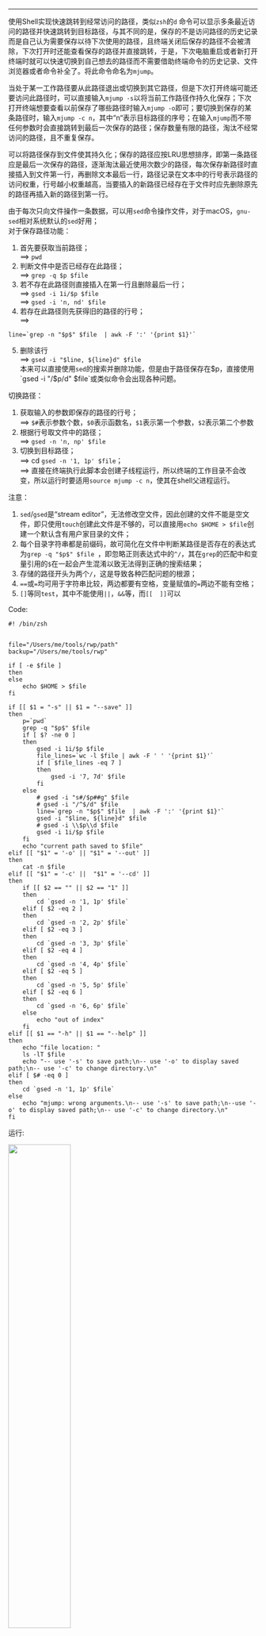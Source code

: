 ---

使用Shell实现快速跳转到经常访问的路径，类似`zsh`的`d` 命令可以显示多条最近访问的路径并快速跳转到目标路径，与其不同的是，保存的不是访问路径的历史记录而是自己认为需要保存以待下次使用的路径，且终端关闭后保存的路径不会被清除，下次打开时还能查看保存的路径并直接跳转，于是，下次电脑重启或者新打开终端时就可以快速切换到自己想去的路径而不需要借助终端命令的历史记录、文件浏览器或者命令补全了。将此命令命名为`mjump`。

当处于某一工作路径要从此路径退出或切换到其它路径，但是下次打开终端可能还要访问此路径时，可以直接输入`mjump -s`以将当前工作路径作持久化保存；下次打开终端想要查看以前保存了哪些路径时输入`mjump -o`即可；要切换到保存的某条路径时，输入`mjump -c n`，其中“n“表示目标路径的序号；在输入`mjump`而不带任何参数时会直接跳转到最后一次保存的路径；保存数量有限的路径，淘汰不经常访问的路径，且不重复保存。

可以将路径保存到文件使其持久化；保存的路径应按LRU思想排序，即第一条路径应是最后一次保存的路径，逐渐淘汰最近使用次数少的路径，每次保存新路径时直接插入到文件第一行，再删除文本最后一行，路径记录在文本中的行号表示路径的访问权重，行号越小权重越高，当要插入的新路径已经存在于文件时应先删除原先的路径再插入新的路径到第一行。

由于每次只向文件操作一条数据，可以用`sed`命令操作文件，对于macOS，`gnu-sed`相对系统默认的`sed`好用；  
对于保存路径功能：
1. 首先要获取当前路径；  
==> `pwd`
2. 判断文件中是否已经存在此路径；    
==> `grep -q $p $file`
3. 若不存在此路径则直接插入在第一行且删除最后一行；     
==> `gsed -i 1i/$p $file`        
==> `gsed -i 'n, nd' $file`   
4. 若存在此路径则先获得旧的路径的行号；    
==>   
```shell
line=`grep -n "$p$" $file  | awk -F ':' '{print $1}'` 
```
5. 删除该行    
==> `gsed -i "$line, ${line}d" $file`   
本来可以直接使用`sed`的搜索并删除功能，但是由于路径保存在$p，直接使用`gsed -i "/$p/d" $file`或类似命令会出现各种问题。      

切换路径：
1. 获取输入的参数即保存的路径的行号；    
==> `$#`表示参数个数，`$0`表示函数名，`$1`表示第一个参数，`$2`表示第二个参数
2. 根据行号取文件中的路径；    
==> `gsed -n 'n, np' $file`
3. 切换到目标路径；    
==> cd `gsed -n '1, 1p' $file`；   
==> 直接在终端执行此脚本会创建子线程运行，所以终端的工作目录不会改变，所以运行时要适用`source mjump -c n`，使其在shell父进程运行。

注意：
1. `sed`/`gsed`是“stream editor”，无法修改空文件，因此创建的文件不能是空文件，即只使用`touch`创建此文件是不够的，可以直接用`echo $HOME > $file`创建一个默认含有用户家目录的文件；
2. 每个目录字符串都是前缀码，故可简化在文件中判断某路径是否存在的表达式为`grep -q "$p$" $file `，即忽略正则表达式中的`^/`，其在`grep`的匹配中和变量引用的`$`在一起会产生混淆以致无法得到正确的搜索结果；
3. 存储的路径开头为两个`/`，这是导致各种匹配问题的根源；
4. `==`或`=`均可用于字符串比较，两边都要有空格，变量赋值的`=`两边不能有空格；
5. `[]`等同`test`，其中不能使用`||`，`&&`等，而`[[  ]]`可以

Code:

```shell
#! /bin/zsh


file="/Users/me/tools/rwp/path"
backup="/Users/me/tools/rwp"

if [ -e $file ]
then
else
    echo $HOME > $file
fi

if [[ $1 = "-s" || $1 = "--save" ]]
then
    p=`pwd`
    grep -q "$p$" $file 
    if [ $? -ne 0 ]
    then 
        gsed -i 1i/$p $file 
        file_lines=`wc -l $file | awk -F ' ' '{print $1}'`
        if [ $file_lines -eq 7 ]
        then
            gsed -i '7, 7d' $file
        fi
    else
        # gsed -i "s#/$p##g" $file
        # gsed -i "/^$/d" $file
        line=`grep -n "$p$" $file  | awk -F ':' '{print $1}'`
        gsed -i "$line, ${line}d" $file
        # gsed -i \\$p\\d $file
        gsed -i 1i/$p $file 
    fi
    echo "current path saved to $file"
elif [[ "$1" = '-o' || "$1" = '--out' ]] 
then 
    cat -n $file 
elif [[ "$1" = '-c' ||  "$1" = '--cd' ]]
then
    if [[ $2 == "" || $2 == "1" ]]
    then 
        cd `gsed -n '1, 1p' $file`
    elif [ $2 -eq 2 ]
    then 
        cd `gsed -n '2, 2p' $file`
    elif [ $2 -eq 3 ]
    then 
        cd `gsed -n '3, 3p' $file`
    elif [ $2 -eq 4 ]
    then 
        cd `gsed -n '4, 4p' $file`
    elif [ $2 -eq 5 ]
    then 
        cd `gsed -n '5, 5p' $file`
    elif [ $2 -eq 6 ]
    then 
        cd `gsed -n '6, 6p' $file`
    else
        echo "out of index"
    fi
elif [[ $1 == "-h" || $1 == "--help" ]]
then
    echo "file location: "
    ls -lT $file
    echo "-- use '-s' to save path;\n-- use '-o' to display saved path;\n-- use '-c' to change directory.\n"
elif [ $# -eq 0 ]
then 
    cd `gsed -n '1, 1p' $file`
else
    echo "mjump: wrong arguments.\n-- use '-s' to save path;\n--use '-o' to display saved path;\n-- use '-c' to change directory.\n"
fi
```

运行:
<div align="left">
    <img src="https://errorbeep.github.io/verbose-engine.io/images/shell01.png" width="50%">
</div>
使用了如下别名：
```shell
alias jump="source /Users/me/tools/rwp/mjump"
alias jo="jump -o"
alias jc="jump -c"
alias js="jump -s"
```





